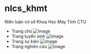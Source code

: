 # nlcs_khmt
Niên luận cơ sở Khoa Học Máy Tính CTU
- Trang chủ
![image](https://user-images.githubusercontent.com/82626385/184543454-fa34d339-9e0e-4968-8919-ba15fd8b1f00.png)
- Trang tuyển sinh
![image](https://user-images.githubusercontent.com/82626385/184543480-40c85332-a13b-495e-9579-007e859b9671.png)
- Trang sự kiện
![image](https://user-images.githubusercontent.com/82626385/184543495-49c48eaa-16c0-4074-9eb2-538cc16a0790.png)
- Trang nghiên cứu
![image](https://user-images.githubusercontent.com/82626385/184543508-74581096-6c18-4fb5-a220-17f25dc33f96.png)
